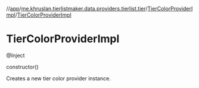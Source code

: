 //[app](../../../index.md)/[me.khruslan.tierlistmaker.data.providers.tierlist.tier](../index.md)/[TierColorProviderImpl](index.md)/[TierColorProviderImpl](-tier-color-provider-impl.md)

# TierColorProviderImpl

@Inject 

constructor()

Creates a new tier color provider instance.
